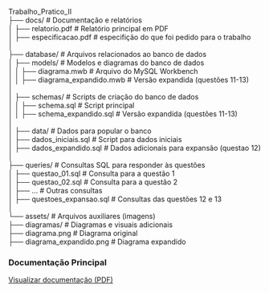 Trabalho_Pratico_II  
├── docs/                       # Documentação e relatórios  
│   ├── relatorio.pdf           # Relatório principal em PDF  
│   ├── especificacao.pdf       # especifição do que foi pedido para o trabalho  
│  
├── database/                   # Arquivos relacionados ao banco de dados  
│   ├── models/                 # Modelos e diagramas do banco de dados  
│   │   ├── diagrama.mwb        # Arquivo do MySQL Workbench  
│   │   ├── diagrama_expandido.mwb # Versão expandida (questões 11-13)  
│  
│   ├── schemas/                # Scripts de criação do banco de dados  
│   │   ├── schema.sql          # Script principal  
│   │   ├── schema_expandido.sql # Versão expandida (questões 11-13)  
│  
│   ├── data/                   # Dados para popular o banco  
│       ├── dados_iniciais.sql  # Script para dados iniciais  
│       ├── dados_expandido.sql # Dados adicionais para expansão (questao 12)  
│  
├── queries/                    # Consultas SQL para responder às questões  
│   ├── questao_01.sql          # Consulta para a questão 1  
│   ├── questao_02.sql          # Consulta para a questão 2  
│   ├── ...                     # Outras consultas  
│   ├── questoes_expansao.sql   # Consultas das questões 12 e 13  
│  
└── assets/                     # Arquivos auxiliares (imagens)  
    ├── diagramas/              # Diagramas e visuais adicionais  
        ├── diagrama.png        # Diagrama original  
        ├── diagrama_expandido.png     # Diagrama expandido    


### Documentação Principal
[Visualizar documentação (PDF)](docs/bd-tp2-relatorio.pdf)

